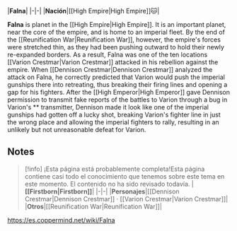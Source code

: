 |**Falna**|
|-|-|
|**Nación**|[[High Empire\|High Empire]]🐱︎|

**Falna** is planet in the [[High Empire\|High Empire]].
It is an important planet, near the core of the empire, and is home to an imperial fleet. By the end of the [[Reunification War\|Reunification War]], however, the empire's forces were stretched thin, as they had been pushing outward to hold their newly re-expanded borders. As a result, Falna was one of the ten locations [[Varion Crestmar\|Varion Crestmar]] attacked in his rebellion against the empire.
When [[Dennison Crestmar\|Dennison Crestmar]] analyzed the attack on Falna, he correctly predicted that Varion would push the imperial gunships there into retreating, thus breaking their firing lines and opening a gap for his fighters. After the [[High Emperor\|High Emperor]] gave Dennison permission to transmit fake reports of the battles to Varion through a bug in Varion's ** transmitter, Dennison made it look like one of the imperial gunships had gotten off a lucky shot, breaking Varion's fighter line in just the wrong place and allowing the imperial fighters to rally, resulting in an unlikely but not unreasonable defeat for Varion.

## Notes

> [!info] ¡Esta página está probablemente completa!Esta página contiene casi todo el conocimiento que tenemos sobre este tema en este momento.
El contenido no ha sido revisado todavía.
|**[[Firstborn\|Firstborn]]**|
|-|-|
|**Personajes**|[[Dennison Crestmar\|Dennison Crestmar]] · [[Varion Crestmar\|Varion Crestmar]]|
|**Otros**|[[Reunification War\|Reunification War]]|



https://es.coppermind.net/wiki/Falna